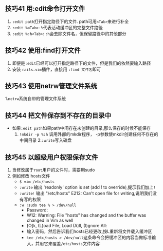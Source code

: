 ## 技巧41 用:edit命令打开文件

1. `:edit path`打开指定路径下的文件. path可用`<Tab>`来进行补全
2. `:edit %<Tab>`: `%`代表活动缓冲区的完整文件路径
3. `:edit %:h<Tab>`: `:h`会去除文件名，但保留路径中的其他部分

## 技巧42 使用:find打开文件

1. 即便是`:edit`已经可以打开指定路径下的文件，但是我们的依然要输入路径
2. 安装 `rails.vim`插件，直接用 `:find 文件名`即可

## 技巧43 使用netrw管理文件系统

1.`netrw`系统自带的管理文件系统

## 技巧44 把文件保存到不存在的目录中

* 如果`:edit path`如果path中间存在未创建的目录,那么保存的时候不能保存
  1. `!mkdir -p %:h` 调用外部的mkdir程序， -p参数使mkdir创建任何不存在的中间目录
  2.`:write`写入磁盘
  
## 技巧45 以超级用户权限保存文件

1. 当修改属于`root`用户的文件时，需要用sudo
2. 例如修改 hosts文件
   + `$ vim /etc/hosts`
   +  `:write` 输出 'readonly' option is set (add ! to override),提示我们加上`!`
   +  `:write!` 输出 "/etc/hosts" E212: Can't open file for writing,说明我们没有写的权限
   +  `:w !sudo tee % > /dev/null`
       -  Password:       -  W12: Warning: File "hosts" has changed and the buffer was changed in Vim as well
       -  [O]k, (L)oad File, Load (A)ll, (I)gnore All:
       - 输入密码，然后告诉我们hosts已经更改,按L重新将文件载入缓冲区
       - `tee /etc/hosts > /dev/null`这条命令会把缓冲区的内容当做标准输入，并用它来覆盖`/etc/hosts`文件内容

       
 
 